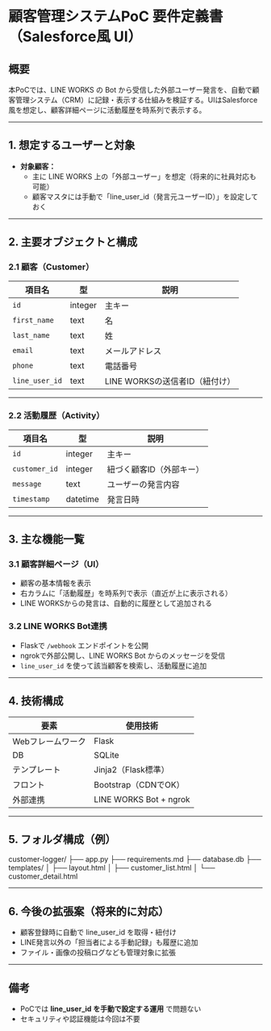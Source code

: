 # 顧客管理システムPoC 要件定義書（Salesforce風 UI）

## 概要

本PoCでは、LINE WORKS の Bot から受信した外部ユーザー発言を、自動で顧客管理システム（CRM）に記録・表示する仕組みを検証する。UIはSalesforce風を想定し、顧客詳細ページに活動履歴を時系列で表示する。

---

## 1. 想定するユーザーと対象

- **対象顧客：**
  - 主に LINE WORKS 上の「外部ユーザー」を想定（将来的に社員対応も可能）
  - 顧客マスタには手動で「line_user_id（発言元ユーザーID）」を設定しておく

---

## 2. 主要オブジェクトと構成

### 2.1 顧客（Customer）

| 項目名           | 型        | 説明                           |
|------------------|-----------|--------------------------------|
| `id`             | integer   | 主キー                         |
| `first_name`     | text      | 名                             |
| `last_name`      | text      | 姓                             |
| `email`          | text      | メールアドレス                 |
| `phone`          | text      | 電話番号                       |
| `line_user_id`   | text      | LINE WORKSの送信者ID（紐付け）|

---

### 2.2 活動履歴（Activity）

| 項目名           | 型        | 説明                             |
|------------------|-----------|----------------------------------|
| `id`             | integer   | 主キー                           |
| `customer_id`    | integer   | 紐づく顧客ID（外部キー）          |
| `message`        | text      | ユーザーの発言内容                |
| `timestamp`      | datetime  | 発言日時                          |

---

## 3. 主な機能一覧

### 3.1 顧客詳細ページ（UI）

- 顧客の基本情報を表示
- 右カラムに「活動履歴」を時系列で表示（直近が上に表示される）
- LINE WORKSからの発言は、自動的に履歴として追加される

### 3.2 LINE WORKS Bot連携

- Flaskで `/webhook` エンドポイントを公開
- ngrokで外部公開し、LINE WORKS Bot からのメッセージを受信
- `line_user_id` を使って該当顧客を検索し、活動履歴に追加

---

## 4. 技術構成

| 要素        | 使用技術               |
|-------------|------------------------|
| Webフレームワーク | Flask                  |
| DB           | SQLite                 |
| テンプレート | Jinja2（Flask標準）     |
| フロント     | Bootstrap（CDNでOK）   |
| 外部連携     | LINE WORKS Bot + ngrok |

---

## 5. フォルダ構成（例）
customer-logger/
├── app.py
├── requirements.md
├── database.db
├── templates/
│ ├── layout.html
│ ├── customer_list.html
│ └── customer_detail.html


---

## 6. 今後の拡張案（将来的に対応）

- 顧客登録時に自動で line_user_id を取得・紐付け
- LINE発言以外の「担当者による手動記録」も履歴に追加
- ファイル・画像の投稿ログなども管理対象に拡張

---

## 備考

- PoCでは **line_user_id を手動で設定する運用** で問題ない
- セキュリティや認証機能は今回は不要

